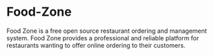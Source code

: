 # Food-Zone
Food Zone is a free open source restaurant ordering and management system. Food Zone provides a professional and reliable platform for restaurants wanting to offer online ordering to their customers.
